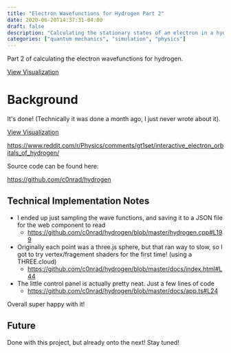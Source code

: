```yaml
---
title: "Electron Wavefunctions for Hydrogen Part 2"
date: 2020-06-20T14:37:31-04:00
draft: false
description: "Calculating the stationary states of an electron in a hydrogen atom"
categories: ["quantum mechanics", "simulation", "physics"]
---
```


Part 2 of calculating the electron wavefunctions for hydrogen.

[View Visualization](https://blog.c0nrad.io/hydrogen/)

<!--more-->

# Background

It's done! (Technically it was done a month ago, I just never wrote about it).

[View Visualization](https://blog.c0nrad.io/hydrogen/)

https://www.reddit.com/r/Physics/comments/gt1set/interactive_electron_orbitals_of_hydrogen/

Source code can be found here:

https://github.com/c0nrad/hydrogen

## Technical Implementation Notes

- I ended up just sampling the wave functions, and saving it to a JSON file for the web component to read
  - https://github.com/c0nrad/hydrogen/blob/master/hydrogen.cpp#L199
- Originally each point was a three.js sphere, but that ran way to slow, so I got to try vertex/fragement shaders for the first time! (using a THREE.cloud)
  - https://github.com/c0nrad/hydrogen/blob/master/docs/index.html#L44
- The little control panel is actually pretty neat. Just a few lines of code
  - https://github.com/c0nrad/hydrogen/blob/master/docs/app.ts#L24

Overall super happy with it!

## Future

Done with this project, but already onto the next! Stay tuned!
